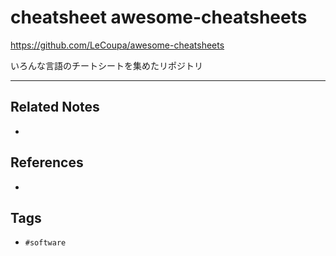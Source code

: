 # cheatsheet awesome-cheatsheets
https://github.com/LeCoupa/awesome-cheatsheets

いろんな言語のチートシートを集めたリポジトリ

---
## Related Notes
- 

## References
- 

## Tags
- `#software` 